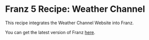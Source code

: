 # Franz 5 Recipe: Weather Channel
This recipe integrates the Weather Channel Website into Franz.

You can get the latest version of Franz [here](https://meetfranz.com/).
